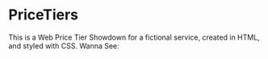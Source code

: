 # PriceTiers
This is a Web Price Tier Showdown for a fictional service, created in HTML, and styled with CSS. Wanna See:
